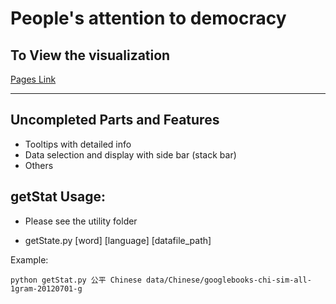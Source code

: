 People's attention to democracy
==================


## To View the visualization

[Pages Link](https://xinghom.github.io/peoplesAttentionInDemocracy/)


--------------------------

## Uncompleted Parts and Features

- Tooltips with detailed info
- Data selection and display with side bar (stack bar)
- Others


## getStat Usage:

- Please see the utility folder

- getState.py [word] [language] [datafile_path]


Example:
```
python getStat.py 公平 Chinese data/Chinese/googlebooks-chi-sim-all-1gram-20120701-g
```